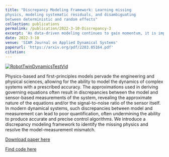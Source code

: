 ```yaml
---
title: "Discrepancy Modeling Framework: Learning missing
physics, modeling systematic residuals, and disambiguating
between deterministic and random effects"
collection: publications
permalink: /publication/2022-3-10-Discrepancy-3
excerpt: 'As data-driven modeling continues to gain momentum, it is imperative that researchers utilize domain knowledge (e.g., first principles physics) to model complex systems. However, in all disciplines, model- measurement mismatch exists. The lack of investigation into this error leaves the missed opportunity to resolve model-measurement mismatch, disambiguate deterministic effects, and improve the underlying model.'
date: 2022-3-10
venue: 'SIAM Journal on Applied Dynamical Systems'
paperurl: 'https://arxiv.org/pdf/2203.05164.pdf'
citation: 
---
```


[![RobotTwinDynamicsTestVid](https://meganebers.github.io/images/RobotTwinDynamicsTestVid.png)](https://meganebers.github.io/images/RobotTwinDynamicsTestVid.mp4 "Digital twin robot arm - Click to Watch!")

Physics-based and first-principles models pervade the engineering and physical sciences, allowing for the ability to model the dynamics of complex systems with a prescribed accuracy. The approximations used in deriving governing equations often result in discrepancies between the model and sensor-based measurements of the system, revealing the approximate nature of the equations and/or the signal-to-noise ratio of the sensor itself. In modern dynamical systems, such discrepancies between model and measurement can lead to poor quantification, often undermining the ability to produce accurate and precise control algorithms. We introduce a discrepancy modeling framework to identify the missing physics and resolve the model-measurement mismatch. 

[Download paper here](https://epubs.siam.org/eprint/HR6VCBXK6P7TQN55WZUM/full)

[Find code here](https://github.com/meganebers/Discrepancy-Modeling-Framework-code)

